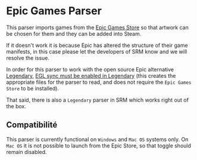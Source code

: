 # Epic Games Parser

This parser imports games from the [Epic Games Store](https://store.epicgames.com/en-US/) so that artwork can be chosen for them and they can be added into Steam.

If it doesn't work it is because Epic has altered the structure of their game manifests, in this case please let the developers of SRM know and we will resolve the issue.

In order for this parser to work with the open source Epic alternative [Legendary](https://github.com/derrod/legendary), [EGL sync must be enabled in Legendary](https://github.com/derrod/legendary/discussions/276#discussioncomment-709748) (this creates the appropriate files for the parser to read, and does not require the `Epic Games Store` to be installed).

That said, there is also a `Legendary` parser in SRM which works right out of the box.

## Compatibilité
This parser is currently functional on `Windows` and `Mac OS` systems only. On `Mac OS` it is not possible to launch from the Epic Store, so that toggle should remain disabled.
